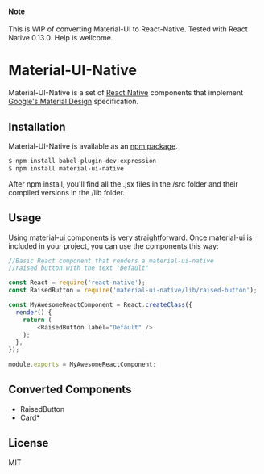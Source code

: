#### Note
This is WIP of converting Material-UI to React-Native.
Tested with React Native 0.13.0.
Help is wellcome.

# Material-UI-Native

Material-UI-Native is a set of [React Native](http://facebook.github.io/react/) components that implement [Google's Material Design](https://www.google.com/design/spec/material-design/introduction.html) specification.

## Installation

Material-UI-Native is available as an [npm package](https://www.npmjs.org/package/material-ui-native).
```sh
$ npm install babel-plugin-dev-expression
$ npm install material-ui-native
```
After npm install, you'll find all the .jsx files in the /src folder and their compiled versions in the /lib folder.

## Usage

Using material-ui components is very straightforward. Once material-ui is included in your project, you can use the components this way:

```js
//Basic React component that renders a material-ui-native
//raised button with the text "Default"

const React = require('react-native');
const RaisedButton = require('material-ui-native/lib/raised-button');

const MyAwesomeReactComponent = React.createClass({
  render() {
    return (
        <RaisedButton label="Default" />
    );
  },
});

module.exports = MyAwesomeReactComponent;

```

## Converted Components
- RaisedButton
- Card*

## License
MIT
